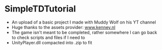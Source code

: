 # SimpleTDTutorial
  - An upload of a basic project I made with Muddy Wolf on his YT channel
  - Huge thanks to the assets provider: www.kenney.nl
  - The game isn't meant to be completed, rather somewhere I can go back to check scripts and files if I need to
  - UnityPlayer.dll compacted into .zip to fit
